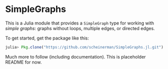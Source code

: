 SimpleGraphs
============

This is a Julia module that provides a `SimpleGraph` type for working with 
*simple graphs*: graphs without loops, multiple edges, or directed edges.

To get started, get the package like this:
```julia
julia> Pkg.clone("https://github.com/scheinerman/SimpleGraphs.jl.git")
```
Much more to follow (including documentation).
This is placeholder README for now.
